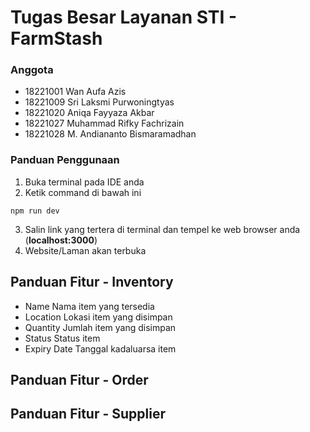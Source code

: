 # Tugas Besar Layanan STI - FarmStash

### Anggota
- 18221001 Wan Aufa Azis
- 18221009 Sri Laksmi Purwoningtyas
- 18221020 Aniqa Fayyaza Akbar
- 18221027 Muhammad Rifky Fachrizain
- 18221028 M. Andiananto Bismaramadhan

### Panduan Penggunaan
1. Buka terminal pada IDE anda
2. Ketik command di bawah ini
```
npm run dev
```
3. Salin link yang tertera di terminal dan tempel ke web browser anda (**localhost:3000**)
4. Website/Laman akan terbuka

## Panduan Fitur - Inventory
- Name
    Nama item yang tersedia
- Location
    Lokasi item yang disimpan
- Quantity
    Jumlah item yang disimpan
- Status
    Status item
- Expiry Date
    Tanggal kadaluarsa item
## Panduan Fitur - Order

## Panduan Fitur - Supplier